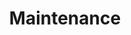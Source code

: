---
style: style2
image_path: /images/teslatron/maintenance/maintenance.jpeg
link_path: /quantum_1/qm1.html
title: Maintenance
caption: xNDS circulation pump Tip Seal Maintenance, cryostat filter replacement
---